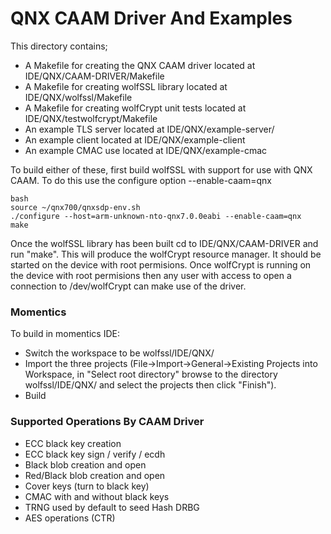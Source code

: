 # QNX CAAM Driver And Examples

This directory contains;
- A Makefile for creating the QNX CAAM driver located at IDE/QNX/CAAM-DRIVER/Makefile
- A Makefile for creating wolfSSL library located at IDE/QNX/wolfssl/Makefile
- A Makefile for creating wolfCrypt unit tests located at IDE/QNX/testwolfcrypt/Makefile
- An example TLS server located at IDE/QNX/example-server/
- An example client located at IDE/QNX/example-client
- An example CMAC use located at IDE/QNX/example-cmac

To build either of these, first build wolfSSL with support for use with QNX CAAM. To do this use the configure option --enable-caam=qnx

```
bash
source ~/qnx700/qnxsdp-env.sh
./configure --host=arm-unknown-nto-qnx7.0.0eabi --enable-caam=qnx
make
```

Once the wolfSSL library has been built cd to IDE/QNX/CAAM-DRIVER and run "make". This will produce the wolfCrypt resource manager. It should be started on the device with root permisions. Once wolfCrypt is running on the device with root permisions then any user with access to open a connection to /dev/wolfCrypt can make use of the driver.  

### Momentics
To build in momentics IDE:

- Switch the workspace to be wolfssl/IDE/QNX/
- Import the three projects (File->Import->General->Existing Projects into Workspace, in "Select root directory" browse to the directory wolfssl/IDE/QNX/ and select the projects then click "Finish").
- Build

### Supported Operations By CAAM Driver
- ECC black key creation
- ECC black key sign / verify / ecdh
- Black blob creation and open
- Red/Black blob creation and open
- Cover keys (turn to black key)
- CMAC with and without black keys
- TRNG used by default to seed Hash DRBG
- AES operations (CTR)
